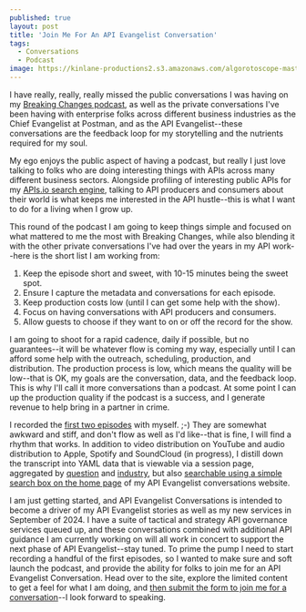 ```yaml
---
published: true
layout: post
title: 'Join Me For An API Evangelist Conversation'
tags:
  - Conversations
  - Podcast
image: https://kinlane-productions2.s3.amazonaws.com/algorotoscope-master/copper-circuit-fixing-satellite-2.jpeg
---
```

I have really, really, really missed the public conversations I was having on my [Breaking Changes podcast](https://apievangelist.com/videos/), as well as the private conversations I've been having with enterprise folks across different business industries as the Chief Evangelist at Postman, and as the API Evangelist--these conversations are the feedback loop for my storytelling and the nutrients required for my soul.

My ego enjoys the public aspect of having a podcast, but really I just love talking to folks who are doing interesting things with APIs across many different business sectors. Alongside profiling of interesting public APIs for my [APIs.io search engine](https://apis.io), talking to API producers and consumers about their world is what keeps me interested in the API hustle--this is what I want to do for a living when I grow up.

This round of the podcast I am going to keep things simple and focused on what mattered to me the most with Breaking Changes, while also blending it with the other private conversations I've had over the years in my API work--here is the short list I am working from:

1. Keep the episode short and sweet, with 10-15 minutes being the sweet spot.
2. Ensure I capture the metadata and conversations for each episode.
3. Keep production costs low (until I can get some help with the show).
4. Focus on having conversations with API producers and consumers.
5. Allow guests to choose if they want to on or off the record for the show.

I am going to shoot for a rapid cadence, daily if possible, but no guarantees--it will be whatever flow is coming my way, especially until I can afford some help with the outreach, scheduling, production, and distribution. The production process is low, which means the quality will be low--that is OK, my goals are the conversation, data, and the feedback loop. This is why I'll call it more conversations than a podcast. At some point I can up the production quality if the podcast is a success, and I generate revenue to help bring in a partner in crime.

I recorded the [first two episodes](https://conversations.apievangelist.com/sessions/) with myself. ;-) They are somewhat awkward and stiff, and don't flow as well as I'd like--that is fine, I will find a rhythm that works. In addition to video distribution on YouTube and audio distribution to Apple, Spotify and SoundCloud (in progress), I distill down the transcript into YAML data that is viewable via a session page, aggregated by [question](https://conversations.apievangelist.com/questions/) and [industry](https://conversations.apievangelist.com/industries/), but also [searchable using a simple search box on the home page](https://conversations.apievangelist.com/) of my API Evangelist conversations website.

I am just getting started, and API Evangelist Conversations is intended to become a driver of my API Evangelist stories as well as my new services in September of 2024. I have a suite of tactical and strategy API governance services queued up, and these conversations combined with additional API guidance I am currently working on will all work in concert to support the next phase of API Evangelist--stay tuned. To prime the pump I need to start recording a handful of the first episodes, so I wanted to make sure and soft launch the podcast, and provide the ability for folks to join me for an API Evangelist Conversation. Head over to the site, explore the limited content to get a feel for what I am doing, and [then submit the form to join me for a conversation](https://conversations.apievangelist.com/questions/)--I look forward to speaking.